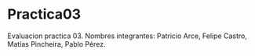 # Practica03
Evaluacion practica 03.
Nombres integrantes: Patricio Arce,
                     Felipe Castro,
                     Matías Pincheira,
                     Pablo Pérez.
